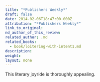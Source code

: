```yaml
---
title: "*Publishers Weekly*"
draft: false
date: 2014-02-06T18:47:00.000Z
attribution: "*Publishers Weekly*"
link_to_original:
nd_author_of_this_review:
related_author: .md
related_books:
  - book/loitering-with-intent1.md
description:
weight:
layout: none
---
```

This literary joyride is thoroughly appealing.

